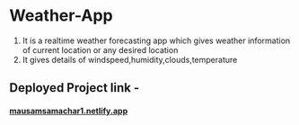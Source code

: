 # Weather-App
<ol>
  <li>
    It is a realtime weather forecasting app which gives weather information of current location or any desired location
  </li>
  <li>
    It gives details of windspeed,humidity,clouds,temperature
  </li>
</ol>
<h2>
  Deployed  Project link -
  <h4><a href="https://mausamsamachar1.netlify.app/">mausamsamachar1.netlify.app</a></h4>
</h2>
